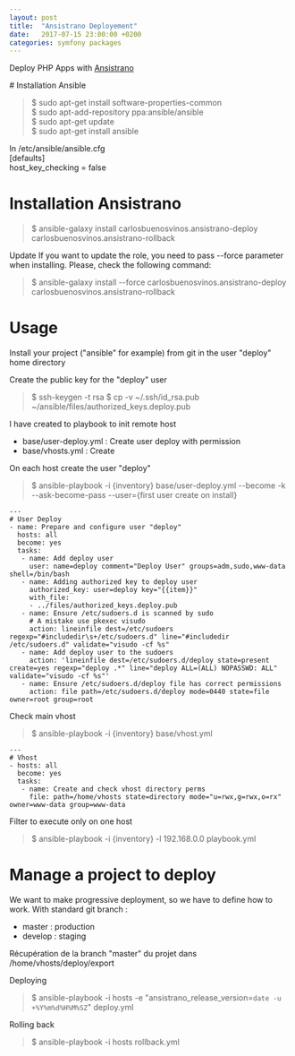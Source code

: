 ```yaml
---
layout: post
title:  "Ansistrano Deployement"
date:   2017-07-15 23:00:00 +0200
categories: symfony packages
---
```


Deploy PHP Apps with [Ansistrano](https://ansistrano.com/)

# Installation Ansible

> $ sudo apt-get install software-properties-common  
> $ sudo apt-add-repository ppa:ansible/ansible  
> $ sudo apt-get update  
> $ sudo apt-get install ansible  

In /etc/ansible/ansible.cfg  
 [defaults]  
 host_key_checking = false  

# Installation Ansistrano
> $ ansible-galaxy install carlosbuenosvinos.ansistrano-deploy carlosbuenosvinos.ansistrano-rollback

Update
If you want to update the role, you need to pass --force parameter when installing. Please, check the following command:
> $ ansible-galaxy install --force carlosbuenosvinos.ansistrano-deploy carlosbuenosvinos.ansistrano-rollback

# Usage
Install your project ("ansible" for example) from git in the user "deploy" home directory

Create the public key for the "deploy" user
> $ ssh-keygen -t rsa
> $ cp -v ~/.ssh/id_rsa.pub ~/ansible/files/authorized_keys.deploy.pub

I have created to playbook to init remote host
- base/user-deploy.yml : Create user deploy with permission
- base/vhosts.yml : Create

On each host create the user "deploy"
> $ ansible-playbook -i {inventory} base/user-deploy.yml --become -k --ask-become-pass --user={first user create on install}

```
---
# User Deploy
- name: Prepare and configure user "deploy"
  hosts: all
  become: yes
  tasks:
   - name: Add deploy user
     user: name=deploy comment="Deploy User" groups=adm,sudo,www-data shell=/bin/bash
   - name: Adding authorized key to deploy user
     authorized_key: user=deploy key="{{item}}"
     with_file:
     - ../files/authorized_keys.deploy.pub
   - name: Ensure /etc/sudoers.d is scanned by sudo
     # A mistake use pkexec visudo
     action: lineinfile dest=/etc/sudoers regexp="#includedir\s+/etc/sudoers.d" line="#includedir /etc/sudoers.d" validate="visudo -cf %s"
   - name: Add deploy user to the sudoers
     action: 'lineinfile dest=/etc/sudoers.d/deploy state=present create=yes regexp="deploy .*" line="deploy ALL=(ALL) NOPASSWD: ALL" validate="visudo -cf %s"'
   - name: Ensure /etc/sudoers.d/deploy file has correct permissions
     action: file path=/etc/sudoers.d/deploy mode=0440 state=file owner=root group=root
```

Check main vhost
> $ ansible-playbook -i {inventory} base/vhost.yml

```
---
# Vhost
- hosts: all
  become: yes
  tasks:
   - name: Create and check vhost directory perms
     file: path=/home/vhosts state=directory mode="u=rwx,g=rwx,o=rx" owner=www-data group=www-data
```

Filter to execute only on one host
> $ ansible-playbook -i {inventory} -l 192.168.0.0 playbook.yml

# Manage a project to deploy

We want to make progressive deployment, so we have to define how to work.
With standard git branch :
- master : production
- develop : staging


Récupération de la branch "master" du projet dans /home/vhosts/deploy/export

Deploying
> $ ansible-playbook -i hosts -e "ansistrano_release_version=`date -u +%Y%m%d%H%M%SZ`" deploy.yml

Rolling back
> $ ansible-playbook -i hosts rollback.yml
